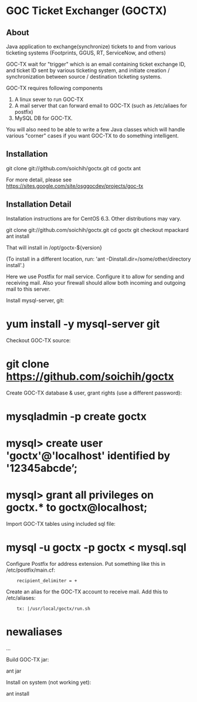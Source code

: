 GOC Ticket Exchanger (GOCTX)
============================

About
-----

Java application to exchange(synchronize) tickets to and from various ticketing systems (Footprints, GGUS, RT, ServiceNow, and others)

GOC-TX wait for "trigger" which is an email containing ticket exchange ID, and ticket ID sent by various ticketing system, and initiate creation / synchronization between source / destination ticketing systems.

GOC-TX requires following components

1) A linux sever to run GOC-TX
2) A mail server that can forward email to GOC-TX (such as /etc/aliaes for postfix)
3) MySQL DB for GOC-TX.

You will also need to be able to write a few Java classes which will handle various "corner" cases if you want GOC-TX to do something intelligent.

Installation
------------
git clone git://github.com/soichih/goctx.git
cd goctx
ant


For more detail, please see https://sites.google.com/site/osggocdev/projects/goc-tx

Installation Detail
-------------------

Installation instructions are for CentOS 6.3. Other distributions may vary.

git clone git://github.com/soichih/goctx.git 
cd goctx 
git checkout mpackard
ant install 

That will install in /opt/goctx-${version}

(To install in a different location, run: 'ant -Dinstall.dir=/some/other/directory install'.)




Here we use Postfix for mail service. Configure it to allow for sending and receiving mail. Also your firewall should allow both incoming and outgoing mail to this server.

Install mysql-server, git:

# yum install -y mysql-server git

Checkout GOC-TX source:

# git clone https://github.com/soichih/goctx

Create GOC-TX database & user, grant rights (use a different password):

# mysqladmin -p create goctx
# mysql> create user 'goctx'@'localhost' identified by '12345abcde’;
# mysql> grant all privileges on goctx.* to goctx@localhost;

Import GOC-TX tables using included sql file:

# mysql -u goctx -p goctx < mysql.sql

Configure Postfix for address extension. Put something like this in /etc/postfix/main.cf:

        recipient_delimiter = +

Create an alias for the GOC-TX account to receive mail. Add this to /etc/aliases:

        tx: |/usr/local/goctx/run.sh

# newaliases

...

Build GOC-TX jar:

ant jar

Install on system (not working yet):

ant install 
